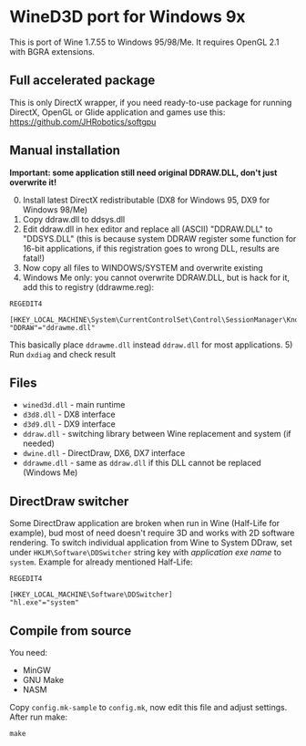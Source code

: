 # WineD3D port for Windows 9x

This is port of Wine 1.7.55 to Windows 95/98/Me. It requires OpenGL 2.1 with BGRA extensions.

## Full accelerated package
This is only DirectX wrapper, if you need ready-to-use package for running DirectX, OpenGL or Glide application and games use this: https://github.com/JHRobotics/softgpu

## Manual installation
**Important: some application still need original DDRAW.DLL, don't just overwrite it!**

0) Install latest DirectX redistributable (DX8 for Windows 95, DX9 for Windows 98/Me)
1) Copy ddraw.dll to ddsys.dll
2) Edit ddraw.dll in hex editor and replace all (ASCII) "DDRAW.DLL" to "DDSYS.DLL" (this is because system DDRAW register some function for 16-bit applications, if this registration goes to wrong DLL, results are fatal!)
3) Now copy all files to WINDOWS/SYSTEM and overwrite existing
4) Windows Me only: you cannot overwrite DDRAW.DLL, but is hack for it, add this to registry (ddrawme.reg):
```
REGEDIT4

[HKEY_LOCAL_MACHINE\System\CurrentControlSet\Control\SessionManager\KnownDLLs]
"DDRAW"="ddrawme.dll"
```
This basically place `ddrawme.dll` instead `ddraw.dll` for most applications.
5) Run `dxdiag` and check result

## Files
- `wined3d.dll` - main runtime
- `d3d8.dll` - DX8 interface
- `d3d9.dll` - DX9 interface
- `ddraw.dll` - switching library between Wine replacement and system (if needed)
- `dwine.dll` - DirectDraw, DX6, DX7 interface
- `ddrawme.dll` - same as `ddraw.dll` if this DLL cannot be replaced (Windows Me)

## DirectDraw switcher
Some DirectDraw application are broken when run in Wine (Half-Life for example), bud most of need doesn't require 3D and works with 2D software rendering. To switch individual application from Wine to System DDraw, set under `HKLM\Software\DDSwitcher` string key with *application exe name* to `system`. Example for already mentioned Half-Life:
```
REGEDIT4

[HKEY_LOCAL_MACHINE\Software\DDSwitcher]
"hl.exe"="system"
```

## Compile from source

You need:
- MinGW
- GNU Make
- NASM

Copy `config.mk-sample` to `config.mk`, now edit this file and adjust settings. After run make:
```
make
```

